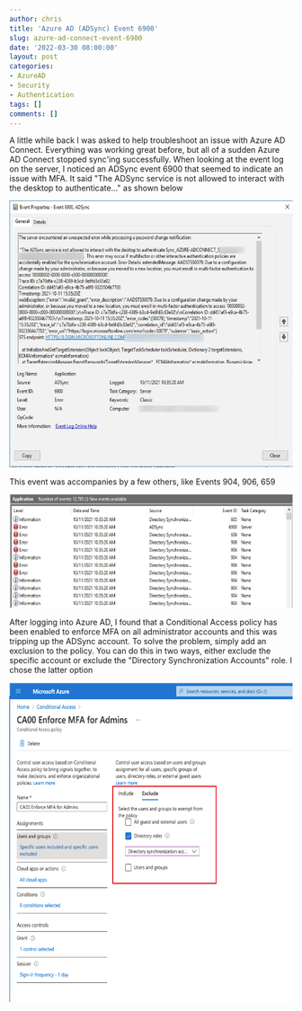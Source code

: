 ```yaml
---
author: chris
title: 'Azure AD (ADSync) Event 6900'
slug: azure-ad-connect-event-6900
date: '2022-03-30 08:00:00'
layout: post
categories:
- AzureAD
- Security
- Authentication
tags: []
comments: []
---
```


A little while back I was asked to help troubleshoot an issue with Azure AD Connect. Everything was working great before, but all of a sudden Azure AD Connect stopped sync'ing successfully. When looking at the event log on the server, I noticed an ADSync event 6900 that seemed to indicate an issue with MFA. It said "The ADSync service is not allowed to interact with the desktop to authenticate..." as shown below

<p><a href="/assets/img/2022/03/1.png"><img src="/assets/img/2022/03/1.png" style="width:600px;height:475px;"/></a></p>

This event was accompanies by a few others, like Events 904, 906, 659

<p><a href="/assets/img/2022/03/2.png"><img src="/assets/img/2022/03/2.png" style="width:600px;height:202px;"/></a></p>

After logging into Azure AD, I found that a Conditional Access policy has been enabled to enforce MFA on all administrator accounts and this was tripping up the ADSync account. To solve the problem, simply add an exclusion to the policy. You can do this in two ways, either exclude the specific account or exclude the "Directory Synchronization Accounts" role. I chose the latter option

<p><a href="/assets/img/2022/03/3.png"><img src="/assets/img/2022/03/3.png" style="width:600px;height:569px;"/></a></p>
